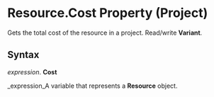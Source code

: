 
# Resource.Cost Property (Project)

Gets the total cost of the resource in a project. Read/write  **Variant**.


## Syntax

 _expression_. **Cost**

 _expression_A variable that represents a  **Resource** object.

